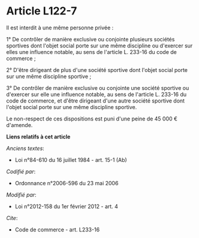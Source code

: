 # Article L122-7

Il est interdit à une même personne privée :  

1° De contrôler de manière exclusive ou conjointe plusieurs sociétés sportives dont l'objet social porte sur une même
discipline ou d'exercer sur elles une influence notable, au sens de l'article L. 233-16 du code de commerce ; 

2° D'être dirigeant de plus d'une société sportive dont l'objet social porte sur une même discipline sportive ; 

3° De contrôler de manière exclusive ou conjointe une société sportive ou d'exercer sur elle une influence notable, au sens
de l'article L. 233-16 du code de commerce, et d'être dirigeant d'une autre société sportive dont l'objet social porte sur
une même discipline sportive. 

Le non-respect de ces dispositions est puni d'une peine de 45 000 € d'amende.

**Liens relatifs à cet article**

_Anciens textes_:

  - Loi n°84-610 du 16 juillet 1984 - art. 15-1 (Ab)

_Codifié par_:

  - Ordonnance n°2006-596 du 23 mai 2006

_Modifié par_:

  - Loi n°2012-158 du 1er février 2012 - art. 4

_Cite_:

  - Code de commerce - art. L233-16
